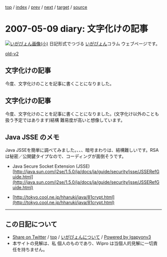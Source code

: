 [top](../index.html) 
 / [index](index.html) 
 / [prev](ig070506.html) 
 / [next](ig070510.html) 
 / [target](http://www.igapyon.jp/igapyon/diary/2007/ig070509.html) 
 / [source](https://github.com/igapyon/diary/blob/master/2007/ig070509.src.md) 

2007-05-09 diary: 文字化けの記事
=====================================================================================================
[![いがぴょん画像(小)](http://www.igapyon.jp/igapyon/diary/images/iga200306s.jpg "いがぴょん")](http://www.igapyon.jp/igapyon/diary/memo/memoigapyon.html) 日記形式でつづる [いがぴょん](http://www.igapyon.jp/igapyon/diary/memo/memoigapyon.html)コラム ウェブページです。

[old-v2](ig070509-orig.html)

## 文字化けの記事

今度、文字化けのことを記事に書くことになりました。


## 文字化けの記事

今度、文字化けのことを記事に書くことになりました。(文字化け以外のことも扱う予定ではあります)結構 難易度が高いと想像しています。

## Java JSSE のメモ

Java JSSEを簡単に調べてみました。、、、暗号まわりは、結構難しいです。RSAは秘密／公開鍵タイプなので、コーディングが面倒そうです。

* Java Secure Socket Extension (JSSE)
  [http://java.sun.com/j2se/1.5.0/ja/docs/ja/guide/security/jsse/JSSERefGuide.html](http://java.sun.com/j2se/1.5.0/ja/docs/ja/guide/security/jsse/JSSERefGuide.html)
  
* [http://tokyo.cool.ne.jp/hharuki/java/81crypt.html](http://tokyo.cool.ne.jp/hharuki/java/81crypt.html)


----------------------------------------------------------------------------------------------------

## この日記について

* [Share on Twitter](https://twitter.com/intent/tweet?hashtags=igapyon%2Cdiary%2C%E3%81%84%E3%81%8C%E3%81%B4%E3%82%87%E3%82%93&text=%E6%96%87%E5%AD%97%E5%8C%96%E3%81%91%E3%81%AE%E8%A8%98%E4%BA%8B&url=http%3A%2F%2Fwww.igapyon.jp%2Figapyon%2Fdiary%2F2007%2Fig070509.html) / [top](../index.html) / [いがぴょんについて](http://www.igapyon.jp/igapyon/diary/memo/memoigapyon.html) / [Powered by Igapyonv3](https://github.com/igapyon/igapyonv3)
* 本サイトの見解は、私 個人のものであり、Wipro は当個人的見解に一切責任を持ちません。 
